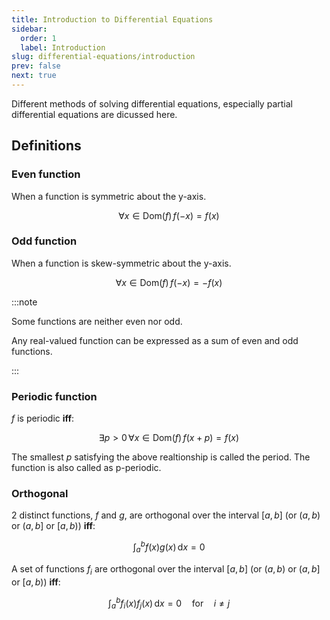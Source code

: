 ```yaml
---
title: Introduction to Differential Equations
sidebar:
  order: 1
  label: Introduction
slug: differential-equations/introduction
prev: false
next: true
---
```


Different methods of solving differential equations, especially partial differential equations are dicussed here.

## Definitions

### Even function

When a function is symmetric about the y-axis.

```math
\forall x \in \text{Dom}(f)\, f(-x) = f(x)
```

### Odd function

When a function is skew-symmetric about the y-axis.

```math
\forall x \in \text{Dom}(f)\, f(-x) = -f(x)
```

:::note

Some functions are neither even nor odd.

Any real-valued function can be expressed as a sum of even and odd functions.

:::

### Periodic function

$f$ is periodic **iff**:

```math
\exists p \gt 0\, \forall x \in \text{Dom}(f)\, f(x+p) = f(x)
```

The smallest $p$ satisfying the above realtionship is called the period. The function is also called as p-periodic.

### Orthogonal

2 distinct functions, $f$ and $g$, are orthogonal over the interval $[a, b]$ (or $(a,b)$ or $(a,b]$ or $[a,b)$) **iff**:

```math
\int_a^b f(x)g(x)\,\text{d}x = 0
```

A set of functions $f_i$ are orthogonal over the interval $[a, b]$ (or $(a,b)$ or $(a,b]$ or $[a,b)$) **iff**:

```math
\int_a^b f_i(x)f_j(x)\,\text{d}x = 0 \quad \text{for} \quad i \neq j
```
